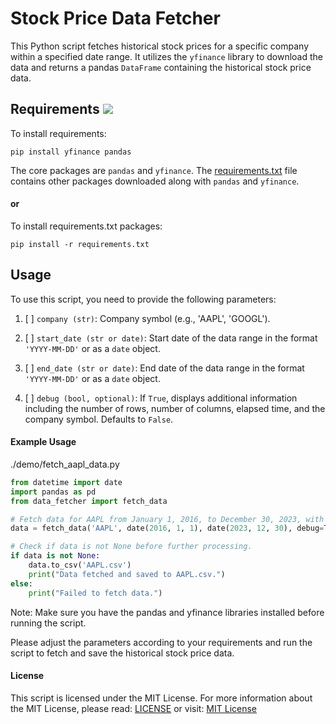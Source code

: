 # Stock Price Data Fetcher

This Python script fetches historical stock prices for a specific 
company within a specified date range. It utilizes the `yfinance` 
library to download the data and returns a pandas `DataFrame` containing 
the historical stock price data.

## Requirements <img src="https://pypi-camo.freetls.fastly.net/0618c2e453bcdee07417f23ffb7c37ccce0edbfb/68747470733a2f2f696d672e736869656c64732e696f2f62616467652f707974686f6e2d322e372c253230332e362b2d626c75652e7376673f7374796c653d666c6174">
To install requirements:
```shell
pip install yfinance pandas
```
The core packages are `pandas` and `yfinance`.
The [requirements.txt](./requirements.txt) file contains other packages downloaded along with `pandas` and `yfinance`.

#### or
To install requirements.txt packages:
```shell
pip install -r requirements.txt
```

## Usage
To use this script, you need to provide the following parameters:

1. [ ] `company (str)`: Company symbol (e.g., 'AAPL', 'GOOGL').

2. [ ] `start_date (str or date)`: Start date of the data range 
in the format `'YYYY-MM-DD'` or as a `date` object.

3. [ ] `end_date (str or date)`: End date of the data range in 
the format `'YYYY-MM-DD'` or as a `date` object.

4. [ ] `debug (bool, optional)`: If `True`, displays 
additional information including the number of rows, 
number of columns, elapsed time, and the company symbol. Defaults to `False`.

#### Example Usage
./demo/fetch_aapl_data.py
```python
from datetime import date
import pandas as pd
from data_fetcher import fetch_data

# Fetch data for AAPL from January 1, 2016, to December 30, 2023, with debug information.
data = fetch_data('AAPL', date(2016, 1, 1), date(2023, 12, 30), debug=True)

# Check if data is not None before further processing.
if data is not None:
    data.to_csv('AAPL.csv')
    print("Data fetched and saved to AAPL.csv.")
else:
    print("Failed to fetch data.")
```

Note: Make sure you have the pandas and yfinance libraries installed before running the script.

Please adjust the parameters according to your requirements and run the script to fetch and save the historical stock price data.

#### License
This script is licensed under the MIT License. For more information about the MIT License, please read: [LICENSE](./LICENSE) or visit: [MIT License](https://opensource.org/license/mit/)

